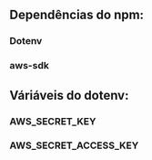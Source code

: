 ## Dependências do npm:
### Dotenv
### aws-sdk

## Váriáveis do dotenv:
### AWS_SECRET_KEY
### AWS_SECRET_ACCESS_KEY
